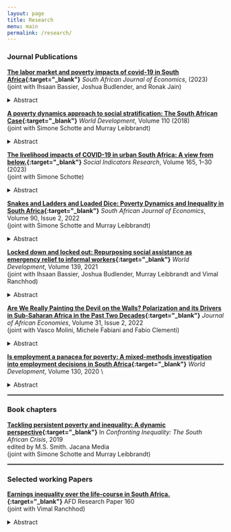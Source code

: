 ```yaml
---
layout: page
title: Research
menu: main
permalink: /research/
---
```


### Journal Publications
<p> </p>


**[The labor market and poverty impacts of covid-19 in South Africa](https://onlinelibrary.wiley.com/doi/10.1111/saje.12356){:target="_blank"}** *South African Journal of Economics*, 
(2023) \
(joint with Ihsaan Bassier, Joshua Budlender, and Ronak Jain) 
<details>
  <summary>Abstract</summary>
We use newly-released South African data to present the first estimates of COVID-19-related employment and poverty impacts in a developing country. We observe a 40% decline in active employment. Half of this comprises job terminations, suggesting persistent labor market effects. Initially vulnerable groups are disproportionately affected. Exploiting the dataset's panel dimension and comparing lockdown incomes of job losers to re-weighted job retainers, we estimate that 20-33% of job losers fall into poverty. Only 20% of those temporarily not working received the intended relief, while a third of job losers had no access to any major form of social protection.
</details>
<p> </p>


**[A poverty dynamics approach to social stratification: The South African Case](https://www.sciencedirect.com/science/article/pii/S0305750X18301724){:target="_blank"}** *World Development*,
Volume 110 (2018) \
(joint with Simone Schotte and Murray Leibbrandt) 
<details>
  <summary>Abstract</summary>
The wave of upbeat stories on the developing world’s emerging middle class has reinvigorated a debate on how social class in general and the middle class in particular ought to be defined and measured. In the economics literature, most scholars agree that being middle class entails being free from poverty, which means being able to afford the basic things in life – not only today, but also tomorrow. In consequence, there is an increasing tendency to define the middle class based on a lack of vulnerability to poverty. In this paper, we strengthen and expand on these existing approaches in three ways: First, we incorporate the differentiation between the middle class and a (non-poor) vulnerable group into a broader social-stratification schema that additionally differentiates between transient and chronic poverty. Second, in estimating the risk of poverty, we employ a multivariate regression model that explicitly allows for possible feedback effects from past poverty experiences and accounts for the potential endogeneity of initial conditions, unobserved heterogeneity, and non-random panel attrition – four factors insufficiently addressed in existing studies. Third, we highlight the value of paying attention to these conceptual and modelling issues by showing that class divisions based on monetary thresholds inadequately capture a household’s chances of upward and downward mobility. We then apply our conceptual framework to the South African case. We find that only one in four South Africans can be considered stably middle class or elite. Access to stable labor market income is a key determinant of achieving economic stability. A lack of jobs as well as the prevalence of precarious forms of work drive high levels of vulnerability, which in turn constrains the development of an emergent middle class – not only in South Africa but potentially also in other parts of the developing world that face similar labor market challenges.
</details>
<p> </p>

**[The livelihood impacts of COVID-19 in urban South Africa: A view from below.](https://link.springer.com/article/10.1007/s11205-022-02978-7){:target="_blank"}** *Social Indicators Research*,
Volume 165, 1–30 (2023)\
(joint with Simone Schotte) 
<details>
  <summary>Abstract</summary>
 This paper investigates the impact of the COVID-19 pandemic and related policy measures on livelihoods in urban South Africa. Using qualitative research methods, we analyse two rounds of semi-structured phone interviews, conducted between June and September 2020 in the township of Khayelitsha, Cape Town. We contextualise these by presenting a snapshot of the nationwide dynamics using quantitative panel data. Our findings describe how the shock of the COVID-19 pandemic has deepened the economic vulnerability which preceded the crisis. Survivalist livelihood strategies were undermined by the economic disruption to the informal sector, while the co-variate nature of the shock rendered social networks and informal insurance mechanisms ineffective, causing households to liquidate savings, default on insurance payments, and deepen their reliance on government grants. In addition, the impact of the pandemic on schooling may deepen existing inequalities and constrain future upward mobility.
</details>
<p> </p>

**[Snakes and Ladders and Loaded Dice: Poverty Dynamics and
Inequality in South Africa](https://onlinelibrary.wiley.com/doi/full/10.1111/saje.12308){:target="_blank"}** *South African Journal of Economics*,
Volume 90, Issue 2, 2022\
(joint with Simone Schotte and Murray Leibbrandt) 
<details>
  <summary>Abstract</summary>
Longitudinal surveys allow us to understand how markers of (dis)advantage determine present material welfare and economic upward or downward mobility over time. In this paper, we use five waves of panel data to empirically assess the extent and dynamics of poverty in South Africa between 2008 and 2017. Investigating the correlates of poverty entries and exits, we analyse how multidimensional inequalities in terms of household- and individual-level characteristics relate to these dynamics and identify markers of vulnerability. We utilise these markers to classify the South African population into five strata characterised by their present and future risk to poverty.
</details>
<p> </p>


**[Locked down and locked out: Repurposing social assistance as emergency relief to informal workers](https://www.sciencedirect.com/science/article/abs/pii/S0305750X20303983){:target="_blank"}** *World Development*,
Volume 139, 2021\
(joint with Ihsaan Bassier, Joshua Budlender, Murray Leibbrandt and Vimal Ranchhod) 
<details>
  <summary>Abstract</summary>
The COVID-19 pandemic presents a particular challenge to countries with high levels of labour market informality. Informal workers and their households are especially vulnerable to the negative economic consequences of the pandemic and associated lockdown measures, while the very fact of their informality makes it difficult for governments to quickly provide targeted economic relief. Using South Africa as a case study, we examine how an established social assistance system – not originally designed to support informal workers – can be re-purposed to provide emergency relief to these workers and their households. We examine how expansions of this system on the intensive margin (increasing the value of existing social grants) and extensive margin (introducing a new feasibly-implemented grant) can be used to mitigate this COVID-19-associated poverty. We compare the efficacy of the different policies by using pre-pandemic nationally representative household survey data to project how a negative shock to informal incomes can be mitigated by the different social grant measures, with a particular emphasis on poverty impacts. We find that an intensive-margin expansion of the existing Child Support Grant is complementary to the extensive-margin introduction of a new Special COVID-19 Grant, and that this combined policy intervention performs best out of the options considered. However conclusions as to this “optimal policy” are not simple technical determinations. We show that these conclusions are in fact sensitive to both unavoidable technical assumptions about how resources are consumed and shared within the household, as well as to normative value judgments about which populations to prioritise and how to value poverty reduction spillovers amongst the non-targeted group. While our approach helps identify a range of sensible policy approaches, there is no escaping the limits to our knowledge or the issue of normative goals – a finding likely applicable to a broad range of empirical policy analyses.
</details>
<p> </p>


**[Are We Really Painting the Devil on the Walls? Polarization and its Drivers in Sub-Saharan Africa in the Past Two Decades](https://academic.oup.com/jae/article-abstract/31/2/124/6263487){:target="_blank"}** *Journal of African Economies*,
Volume 31, Issue 2, 2022 \
(joint with Vasco Molini, Michele Fabiani and Fabio Clementi) 
<details>
  <summary>Abstract</summary>
The development path of Sub-Saharan Africa (SSA) over the past two decades has been characterized by sluggish poverty reduction occurring alongside robust economic growth. Applying polarization measures to comparable survey data from 24 SSA countries, we find that there has been a generalizable increase in polarization over the past two decades—and in particular, an increased concentration of households in the lower tail of the welfare distribution of SSA countries. The polarization process is further analyzed by identifying the main drivers and singling out the effect of different covariates at different points in the consumption distribution. This investigation reveals that the drivers of polarization are relatively similar across SSA: demographic, urban/rural, regional variables and access to basic infrastructure are found to be the most important drivers of polarization in many countries.
</details>
<p> </p>


**[Is employment a panacea for poverty: A mixed-methods investigation into employment
decisions in South Africa](https://www.sciencedirect.com/science/article/abs/pii/S0305750X20300644){:target="_blank"}** *World Development*,
Volume 130, 2020 \
<details>
  <summary>Abstract</summary>
Unemployment is a key determinant of poverty in South Africa and labour market inequalities reflect deep-rooted socio-economic inequalities. In a context of high rates of poverty and unemployment, we would expect a job loss to be associated with a decline in wellbeing. Using nationally representative panel data and original qualitative data collected in Cape Town, I find that, on average, this hypothesis holds. However, this aggregate effect conceals heterogeneities in the relationship between labour market transitions and wellbeing which are of special analytic interest. In particular, this study focusses on those cases which go against the grain of the overall labour market-wellbeing nexus – that is, cases in which black, urban youths turn down or quit wage work. An analysis of these examples helps illuminate how disadvantaged workers face non-negligible disincentives to certain forms of low-skill employment and reveals the circumstances under which these disincentives may outweigh the disincentives to unemployment. To aid this investigation, I develop a model which analyses the welfare effect of job losses as being jointly determined by the strength of outside options and disincentives to work. Using qualitative data, I provide evidence in support of this model and show that, under certain circumstances, transitioning out of employment will be the welfare optimising choice for workers: Younger workers with no dependants and with alternative sources of support can be said to have stronger outside options, and are especially likely to turn down or quit low-quality jobs. Older workers, with dependants and without alternative sources of support, are more likely to accept and persist in low-quality jobs. This study argues that understanding the complexity of the incentives that workers face and which inform labour market choices will be indispensable in effectively designing policies which aim to reduce inequalities in labour markets – in South Africa and beyond.
</details>
<p> </p>



<hr style="border:.25px solid grey">


### Book chapters
<p> </p>

**[Tackling persistent poverty and inequality: A dynamic perspective](https://jacana.co.za/product/confronting-inequality-the-south-african-crisis/){:target="_blank"}** In *Confronting Inequality: The South African Crisis*,
2019 \
edited by M.S. Smith. Jacana Media \
(joint with Simone Schotte and Murray Leibbrandt) 
<p> </p>


<hr style="border:.25px solid grey">



### Selected working Papers
<p> </p>


**[Earnings inequality over the life-course in South Africa. ](https://www.afd.fr/en/ressources/earnings-inequality-south-africa){:target="_blank"}** AFD Research Paper 160 \
(joint with Vimal Ranchhod) 
<details>
  <summary>Abstract</summary>
Earnings inequality is usually calculated from a distribution which is measured at a point in time.  However, because  we  typically  observe  a  positive  age-earnings  profile, a part of cross-sectional inequality is explained by age-related differences in earnings across age cohorts. When inequality is computed using earnings measured over the lifetime, these age-specific differences are averaged out. However, there are also factors that may drive up inequality in earnings measured over time relative to cross-sectional inequality – for instance, low cross-sectional earnings are likely to be correlated with low wage growth and longer spells of unemployment, thereby compounding inequality. Using South African data, we investigate how these dynamic processes act simultaneously but over different time scales to both moderate and exacerbate inequality over time. Because the available panel data in South Africa spans only nine years, straightforwardly constructing a measure of lifetime earnings is not possible.  We circumnavigate  this  challenge  by  constructing  a  synthetic lifetime panel by stitching together relevantly similar individuals across successive age cohorts.  We use this synthetic panel to compute inequality of lifetime earnings and compare this to inequality of earnings measured over the medium-term (2-9 years), and to inequality measured at a point in time.  We find that inequality of lifetime earnings, which reflects the effect of the age/earning relationship, is lower than inequality of contemporaneous earnings. However, inequality of earnings measured over two to nine years, which is more sensitive to inequalities in short-term employment dynamics, is substantially higher than point-in-time estimates.
</details>
<p> </p>



